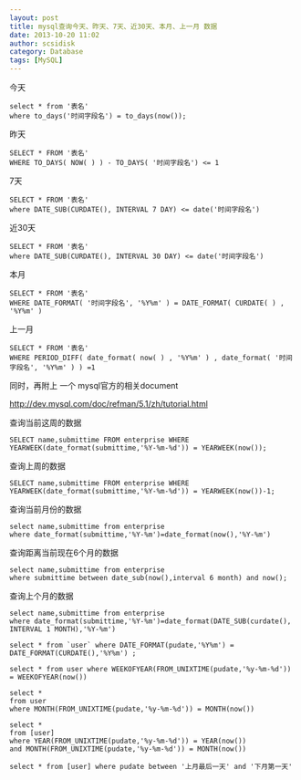 ```yaml
---
layout: post
title: mysql查询今天、昨天、7天、近30天、本月、上一月 数据
date: 2013-10-20 11:02
author: scsidisk
category: Database
tags: [MySQL]
---
```


今天

```mysql
select * from '表名'
where to_days('时间字段名') = to_days(now());
```

昨天

```mysql
SELECT * FROM '表名'
WHERE TO_DAYS( NOW( ) ) - TO_DAYS( '时间字段名') <= 1
```

7天

```mysql
SELECT * FROM '表名'
where DATE_SUB(CURDATE(), INTERVAL 7 DAY) <= date('时间字段名')
```

近30天

```mysql
SELECT * FROM '表名'
where DATE_SUB(CURDATE(), INTERVAL 30 DAY) <= date('时间字段名')
```

本月

```mysql
SELECT * FROM '表名'
WHERE DATE_FORMAT( '时间字段名', '%Y%m' ) = DATE_FORMAT( CURDATE( ) , '%Y%m' )
```

上一月

```mysql
SELECT * FROM '表名'
WHERE PERIOD_DIFF( date_format( now( ) , '%Y%m' ) , date_format( '时间字段名', '%Y%m' ) ) =1
```

同时，再附上 一个 mysql官方的相关document

http://dev.mysql.com/doc/refman/5.1/zh/tutorial.html

查询当前这周的数据

```mysql
SELECT name,submittime FROM enterprise WHERE YEARWEEK(date_format(submittime,'%Y-%m-%d')) = YEARWEEK(now());
```

查询上周的数据

```mysql
SELECT name,submittime FROM enterprise WHERE YEARWEEK(date_format(submittime,'%Y-%m-%d')) = YEARWEEK(now())-1;
```

查询当前月份的数据

```mysql
select name,submittime from enterprise
where date_format(submittime,'%Y-%m')=date_format(now(),'%Y-%m')
```

查询距离当前现在6个月的数据

```mysql
select name,submittime from enterprise
where submittime between date_sub(now(),interval 6 month) and now();
```

查询上个月的数据﻿

```mysql
select name,submittime from enterprise
where date_format(submittime,'%Y-%m')=date_format(DATE_SUB(curdate(), INTERVAL 1 MONTH),'%Y-%m')

select * from `user` where DATE_FORMAT(pudate,'%Y%m') = DATE_FORMAT(CURDATE(),'%Y%m') ;

select * from user where WEEKOFYEAR(FROM_UNIXTIME(pudate,'%y-%m-%d')) = WEEKOFYEAR(now())

select *
from user
where MONTH(FROM_UNIXTIME(pudate,'%y-%m-%d')) = MONTH(now())

select *
from [user]
where YEAR(FROM_UNIXTIME(pudate,'%y-%m-%d')) = YEAR(now())
and MONTH(FROM_UNIXTIME(pudate,'%y-%m-%d')) = MONTH(now())

select * from [user] where pudate between '上月最后一天' and '下月第一天'
```